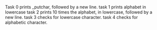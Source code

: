 Task 0 prints _putchar, followed by a new line.
task 1 prints alphabet in lowercase
task 2 prints 10 times the alphabet, in lowercase, followed by a new line.
task 3 checks for lowercase character.
task 4 checks for alphabetic character.
